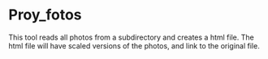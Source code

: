 # Proy_fotos

This tool reads all photos from a subdirectory and creates a html file. The html file will have scaled versions of the photos, 
and link to the original file. 
